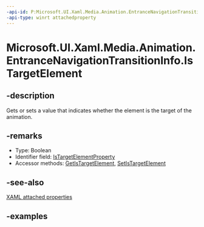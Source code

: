 ```yaml
---
-api-id: P:Microsoft.UI.Xaml.Media.Animation.EntranceNavigationTransitionInfo.IsTargetElement
-api-type: winrt attachedproperty
---
```


# Microsoft.UI.Xaml.Media.Animation.EntranceNavigationTransitionInfo.IsTargetElement

<!--
see GetIsTargetElement, and SetIsTargetElement
-->

## -description

Gets or sets a value that indicates whether the element is the target of the animation.

## -remarks

- Type: Boolean
- Identifier field: [IsTargetElementProperty](entrancenavigationtransitioninfo_istargetelementproperty.md)
- Accessor methods: [GetIsTargetElement](entrancenavigationtransitioninfo_getistargetelement_1298935065.md), [SetIsTargetElement](entrancenavigationtransitioninfo_setistargetelement_1363320843.md)

## -see-also

[XAML attached properties](/windows/uwp/xaml-platform/attached-properties-overview)

## -examples


